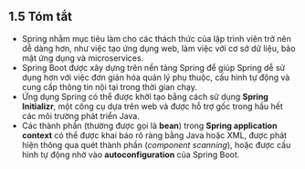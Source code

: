## 1.5 Tóm tắt

* Spring nhằm mục tiêu làm cho các thách thức của lập trình viên trở nên dễ dàng hơn, như việc tạo ứng dụng web, làm việc với cơ sở dữ liệu, bảo mật ứng dụng và microservices.
* Spring Boot được xây dựng trên nền tảng Spring để giúp Spring dễ sử dụng hơn với việc đơn giản hóa quản lý phụ thuộc, cấu hình tự động và cung cấp thông tin nội tại trong thời gian chạy.
* Ứng dụng Spring có thể được khởi tạo bằng cách sử dụng **Spring Initializr**, một công cụ dựa trên web và được hỗ trợ gốc trong hầu hết các môi trường phát triển Java.
* Các thành phần (thường được gọi là **bean**) trong **Spring application context** có thể được khai báo rõ ràng bằng Java hoặc XML, được phát hiện thông qua quét thành phần (*component scanning*), hoặc được cấu hình tự động nhờ vào **autoconfiguration** của Spring Boot.
